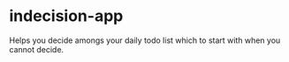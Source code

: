 # indecision-app
Helps you decide amongs your daily todo list which to start with when you cannot decide.
